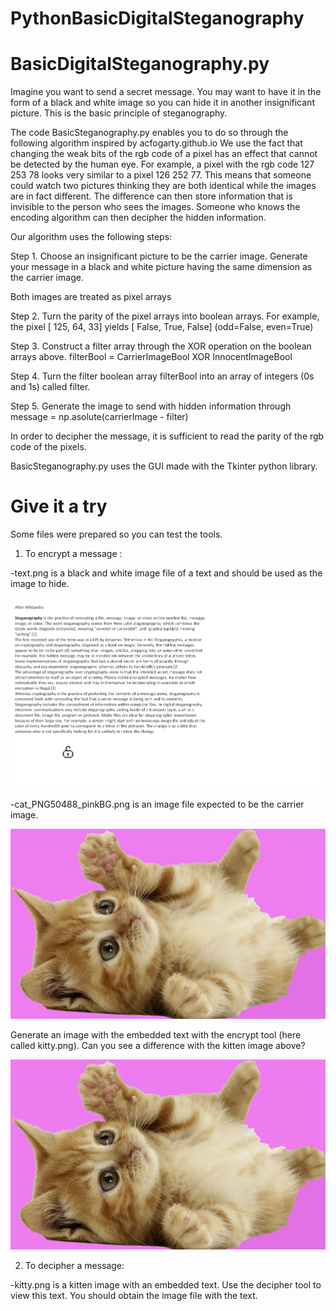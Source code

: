 # PythonBasicDigitalSteganography

BasicDigitalSteganography.py
============================
Imagine you want to send a secret message. You may want to have it in the form of a black and white image so you can hide it in another insignificant picture. This is the basic principle of steganography.

The code BasicSteganography.py enables you to do so through the following algorithm inspired by acfogarty.github.io
We use the fact that changing the weak bits of the rgb code of a pixel has an effect that cannot be detected by the human eye. For example, a pixel with the rgb code 127 253 78 looks very similar to a pixel 126 252 77. This means that someone could watch two pictures thinking they are both identical while the images are in fact different. The difference can then store information that is invisible to the person who sees the images. Someone who knows the encoding algorithm can then decipher the hidden information. 

Our algorithm uses the following steps:

Step 1. Choose an insignificant picture to be the carrier image.
Generate your message in a black and white picture having the same dimension as the carrier image.

Both images are treated as pixel arrays

Step 2. Turn the parity of the pixel arrays into boolean arrays.
For example, the pixel [ 125, 64, 33] yields [ False, True, False] (odd=False, even=True) 

Step 3. Construct a filter array through the XOR operation on the boolean arrays above.
filterBool = CarrierImageBool XOR InnocentImageBool

Step 4. Turn the filter boolean array filterBool into an array of integers (0s and 1s) called filter.

Step 5. Generate the image to send with hidden information through message = np.asolute(carrierImage - filter)

In order to decipher the message, it is sufficient to read the parity of the rgb code of the pixels.

BasicSteganography.py uses the GUI made with the Tkinter python library.

Give it a try
=============
Some files were prepared so you can test the tools.
1. To encrypt a message :

-text.png is a black and white image file of a text and should be used as the image to hide.

![text to hide](https://raw.githubusercontent.com/Joulik/BasicDigitalSteganography/master/text.png)

-cat_PNG50488_pinkBG.png is an image file expected to be the carrier image.

![carrier image](https://raw.githubusercontent.com/Joulik/BasicDigitalSteganography/master/cat_PNG50488_pinkBG.png)

Generate an image with the embedded text with the encrypt tool (here called kitty.png). Can you see a difference with the kitten image above?

![image with embedded text message image](https://raw.githubusercontent.com/Joulik/BasicDigitalSteganography/master/kitty.png)


2. To decipher a message:

-kitty.png is a kitten image with an embedded text. Use the decipher tool to view this text. You should obtain the image file with the text.
